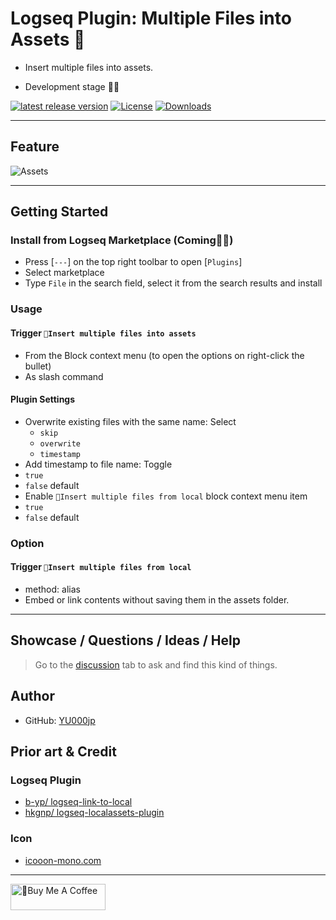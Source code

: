 # Logseq Plugin: Multiple Files into Assets 📂

- Insert multiple files into assets.

- Development stage 👷🚧

[![latest release version](https://img.shields.io/github/v/release/YU000jp/logseq-plugin-multiple-assets)](https://github.com/YU000jp/logseq-plugin-multiple-assets/releases)
[![License](https://img.shields.io/github/license/YU000jp/logseq-plugin-multiple-assets?color=blue)](https://github.com/YU000jp/logseq-plugin-multiple-assets/LICENSE)
[![Downloads](https://img.shields.io/github/downloads/YU000jp/logseq-plugin-multiple-assets/total.svg)](https://github.com/YU000jp/logseq-plugin-multiple-assets/releases)
<!-- Published 2023 -->

---

## Feature

![Assets](https://github.com/YU000jp/logseq-plugin-multiple-assets/assets/111847207/2015fc16-8ea0-407d-979b-035ca612f3b4)

---

## Getting Started

### Install from Logseq Marketplace (Coming👷🚧)

- Press [`---`] on the top right toolbar to open [`Plugins`]
- Select marketplace
- Type `File` in the search field, select it from the search results and install

### Usage

#### Trigger `💾Insert multiple files into assets`

- From the Block context menu (to open the options on right-click the bullet)
- As slash command

#### Plugin Settings

- Overwrite existing files with the same name: Select
  - `skip`
  - `overwrite`
  - `timestamp`
- Add timestamp to file name: Toggle
- `true`
- `false` default
- Enable `💾Insert multiple files from local` block context menu item
- `true`
- `false` default

### Option

#### Trigger `💾Insert multiple files from local`

- method: alias
- Embed or link contents without saving them in the assets folder.

---

## Showcase / Questions / Ideas / Help

> Go to the [discussion](https://github.com/YU000jp/logseq-plugin-multiple-assets/discussions) tab to ask and find this kind of things.

## Author

- GitHub: [YU000jp](https://github.com/YU000jp)

## Prior art & Credit

### Logseq Plugin

- [b-yp/ logseq-link-to-local](https://github.com/b-yp/logseq-link-to-local/tree/dev)
- [hkgnp/ logseq-localassets-plugin](https://github.com/hkgnp/logseq-localassets-plugin)

### Icon

- [icooon-mono.com](https://icooon-mono.com/15427-%e3%83%95%e3%82%a9%e3%83%ab%e3%83%80%e3%82%a2%e3%82%a4%e3%82%b3%e3%83%b312/)

---

<a href="https://www.buymeacoffee.com/yu000japan" target="_blank"><img src="https://cdn.buymeacoffee.com/buttons/v2/default-violet.png" alt="🍌Buy Me A Coffee" style="height: 42px;width: 152px" ></a>

